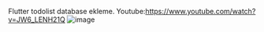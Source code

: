 Flutter todolist database ekleme.
Youtube:https://www.youtube.com/watch?v=JW6_LENH21Q
![image](https://user-images.githubusercontent.com/119972020/234535789-b4cc19bc-276f-4b93-bbb3-e958c5d62281.png)

